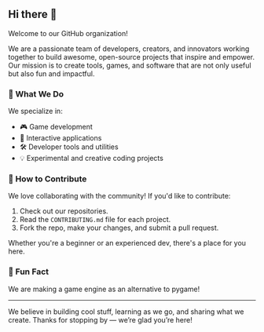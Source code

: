 ## Hi there 👋

Welcome to our GitHub organization!

We are a passionate team of developers, creators, and innovators working together to build awesome, open-source projects that inspire and empower. Our mission is to create tools, games, and software that are not only useful but also fun and impactful.

### 🌱 What We Do
We specialize in:
- 🎮 Game development
- 🧩 Interactive applications
- 🛠️ Developer tools and utilities
- 💡 Experimental and creative coding projects

### 🤝 How to Contribute
We love collaborating with the community! If you'd like to contribute:
1. Check out our repositories.
2. Read the `CONTRIBUTING.md` file for each project.
3. Fork the repo, make your changes, and submit a pull request.

Whether you're a beginner or an experienced dev, there's a place for you here.

### 🍕 Fun Fact
We are making a game engine as an alternative to pygame!

---

We believe in building cool stuff, learning as we go, and sharing what we create. Thanks for stopping by — we’re glad you’re here!
